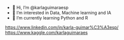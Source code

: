 - 👋 Hi, I’m @karlaguimaraesp
- 👀 I’m interested in Data, Machine learning and IA
- 🌱 I’m currently learning Python and R



<!---
karlaguimaraesp/karlaguimaraesp is a ✨ special ✨ repository because its `README.md` (this file) appears on your GitHub profile.
You can click the Preview link to take a look at your changes.
--->
https://www.linkedin.com/in/karla-guimar%C3%A3esp/
https://www.kaggle.com/karlaguimaraes
